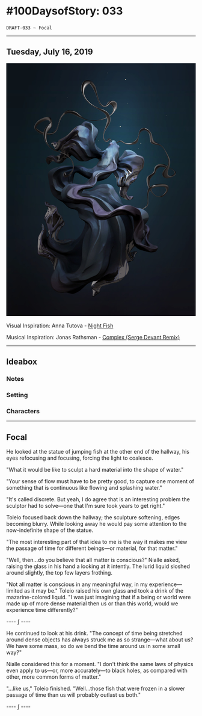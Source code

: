 # #100DaysofStory: 033

    DRAFT-033 ~ Focal  

---

## Tuesday, July 16, 2019

![Focal Visual Inspiration: Night Fish by Anna Tutova](focal.jpg)

Visual Inspiration: Anna Tutova - [Night Fish](https://www.artstation.com/artwork/W2XkZQ)

Musical Inspiration: Jonas Rathsman - [Complex (Serge Devant Remix)](https://open.spotify.com/playlist/0LncUAdqKOvb4S3d6gWBef)

---

## Ideabox

### Notes

### Setting

### Characters

---

## Focal

He looked at the statue of jumping fish at the other end of the hallway, his eyes refocusing and focusing, forcing the light to coalesce.

"What it would be like to sculpt a hard material into the shape of water."

"Your sense of flow must have to be pretty good, to capture one moment of something that is continuous like flowing and splashing water."

"It's called discrete. But yeah, I do agree that is an interesting problem the sculptor had to solve—one that I'm sure took years to get right."

Toleio focused back down the hallway; the sculpture softening, edges becoming blurry. While looking away he would pay some attention to the now-indefinite shape of the statue.

"The most interesting part of that idea to me is the way it makes me view the passage of time for different beings—or material, for that matter."

"Well, then...do you believe that all matter is conscious?" Nialle asked, raising the glass in his hand a looking at it intently. The lurid liquid sloshed around slightly, the top few layers frothing.

"Not all matter is conscious in any meaningful way, in my experience—limited as it may be." Toleio raised his own glass and took a drink of the mazarine-colored liquid. "I was just imagining that if a being or world were made up of more dense material then us or than this world, would we experience time differently?"

---- ∫ ----

He continued to look at his drink. "The concept of time being stretched around dense objects has always struck me as so strange—what about us? We have some mass, so do we bend the time around us in some small way?"

Nialle considered this for a moment. "I don't think the same laws of physics even apply to us—or, more accurately—to black holes, as compared with other, more common forms of matter."

"...like us," Toleio finished. "Well...those fish that were frozen in a slower passage of time than us will probably outlast us both."

---- ∫ ----